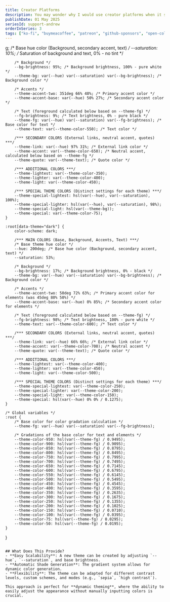 ```yaml
---
title: Creator Platforms
description: You may wonder why I would use creator platforms when it seems like I can create everything myself as a software developer, but they actually are a great way to grow your follower base as a creator - learn why here.
publishDate: 01 May 2025
seriesId: support-andrew
orderInSeries: 3
tags: ["ko-fi", "buymeacoffee", "patreon", "github-sponsors", "open-collective"]
---
```


g; /* Base hue color (Background, secondary accent, text) */
		--saturation: 10%; /* Saturation of background and text, 0% - no tint */

		/* Background */
		--bg-brightness: 95%; /* Background brightness, 100% - pure white */
		--theme-bg: var(--hue) var(--saturation) var(--bg-brightness); /* Background color */

		/* Accents */
		--theme-accent-two: 351deg 66% 48%; /* Primary accent color */
		--theme-accent-base: var(--hue) 50% 27%; /* Secondary accent color */

		/* Text (foreground calculated below based on --theme-fg) */
		--fg-brightness: 9%; /* Text brightness, 0% - pure black */
		--theme-fg: var(--hue) var(--saturation) var(--fg-brightness); /* Base color for text */
		--theme-text: var(--theme-color-550); /* Text color */

		/*** SECONDARY COLORS (External links, neutral accent, quotes) ***/
		--theme-link: var(--hue) 97% 31%; /* External link color */
		--theme-accent: var(--theme-color-650); /* Neutral accent, calculated below based on --theme-fg */
		--theme-quote: var(--theme-text); /* Quote color */
		
		/*** ADDITIONAL COLORS ***/
		--theme-lightest: var(--theme-color-350);
		--theme-lighter: var(--theme-color-400);
		--theme-light: var(--theme-color-450);
		
		/*** SPECIAL THEME COLORS (Distinct settings for each theme) ***/
		--theme-special-lightest: hsl(var(--hue), var(--saturation), 100%);
		--theme-special-lighter: hsl(var(--hue), var(--saturation), 98%);
		--theme-special-light: hsl(var(--theme-bg));
		--theme-special: var(--theme-color-75);
	}

	:root[data-theme="dark"] {
		color-scheme: dark;

		/*** MAIN COLORS (Base, Background, Accents, Text) ***/
		/* Base theme hue color */
		--hue: 200deg; /* Base hue color (Background, secondary accent, text) */
		--saturation: 53%;

		/* Background */
		--bg-brightness: 17%; /* Background brightness, 0% - black */
		--theme-bg: var(--hue) var(--saturation) var(--bg-brightness); /* Background color */

		/* Accents */
		--theme-accent-two: 50deg 72% 63%; /* Primary accent color for elements (was 45deg 80% 50%) */
		--theme-accent-base: var(--hue) 0% 85%; /* Secondary accent color for elements */

		/* Text (foreground calculated below based on --theme-fg) */
		--fg-brightness: 98%; /* Text brightness, 100% - pure white */
		--theme-text: var(--theme-color-600); /* Text color */

		/*** SECONDARY COLORS (External links, neutral accent, quotes) ***/
		--theme-link: var(--hue) 66% 66%; /* External link color */
		--theme-accent: var(--theme-color-700); /* Neutral accent */
		--theme-quote: var(--theme-text); /* Quote color */

		/*** ADDITIONAL COLORS ***/
		--theme-lightest: var(--theme-color-400);
		--theme-lighter: var(--theme-color-450);
		--theme-light: var(--theme-color-500);

		/*** SPECIAL THEME COLORS (Distinct settings for each theme) ***/
		--theme-special-lightest: var(--theme-color-250);
		--theme-special-lighter: var(--theme-color-200);
		--theme-special-light: var(--theme-color-150);
		--theme-special: hsl(var(--hue) 0% 0% / 0.1275);
	}

	/* Global variables */
	:root {
		/* Base color for color gradation calculation */
		--theme-fg: var(--hue) var(--saturation) var(--fg-brightness);

		/* Gradations of the base color for text and elements */
		--theme-color-950: hsl(var(--theme-fg) / 0.9495);
		--theme-color-900: hsl(var(--theme-fg) / 0.9095);
		--theme-color-850: hsl(var(--theme-fg) / 0.8795);
		--theme-color-800: hsl(var(--theme-fg) / 0.8495);
		--theme-color-750: hsl(var(--theme-fg) / 0.7995);
		--theme-color-700: hsl(var(--theme-fg) / 0.7495);
		--theme-color-650: hsl(var(--theme-fg) / 0.7145);
		--theme-color-600: hsl(var(--theme-fg) / 0.6795);
		--theme-color-550: hsl(var(--theme-fg) / 0.6145);
		--theme-color-500: hsl(var(--theme-fg) / 0.5495);
		--theme-color-450: hsl(var(--theme-fg) / 0.4545);
		--theme-color-400: hsl(var(--theme-fg) / 0.3595);
		--theme-color-350: hsl(var(--theme-fg) / 0.2635);
		--theme-color-300: hsl(var(--theme-fg) / 0.1675);
		--theme-color-250: hsl(var(--theme-fg) / 0.1355);
		--theme-color-200: hsl(var(--theme-fg) / 0.1025);
		--theme-color-150: hsl(var(--theme-fg) / 0.0710);
		--theme-color-100: hsl(var(--theme-fg) / 0.0395);
		--theme-color-75: hsl(var(--theme-fg) / 0.0295);
		--theme-color-50: hsl(var(--theme-fg) / 0.0195);
	}
}
```

## What Does This Provide?
- **Easy Scalability**: A new theme can be created by adjusting `--hue`, `--saturation`, and base brightness.
- **Automatic Shade Generation**: The gradient system allows for dynamic color generation.
- **Flexibility**: The theme can be adapted for different contrast levels, custom schemes, and modes (e.g., `sepia`, `high contrast`).

This approach is perfect for **dynamic theming**, where the ability to easily adjust the appearance without manually inputting colors is crucial.